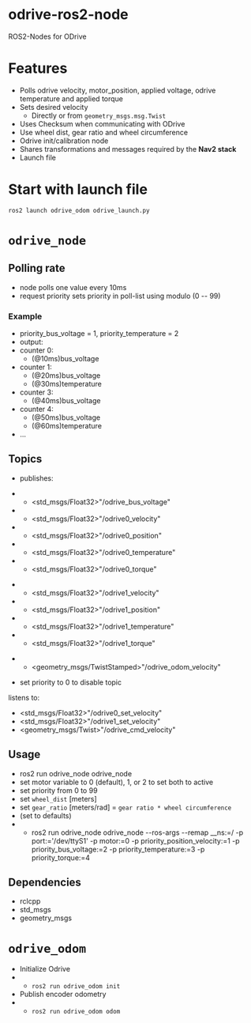 # odrive-ros2-node

ROS2-Nodes for ODrive

# Features

- Polls odrive velocity, motor_position, applied voltage, odrive temperature and applied torque
- Sets desired velocity
    - Directly or from `geometry_msgs.msg.Twist`
- Uses Checksum when communicating with ODrive
- Use wheel dist, gear ratio and wheel circumference
- Odrive init/calibration node
- Shares transformations and messages required by the **Nav2 stack**
- Launch file

# Start with launch file

```bash
ros2 launch odrive_odom odrive_launch.py
```

# `odrive_node`

## Polling rate

- node polls one value every 10ms
- request priority sets priority in poll-list using modulo (0 -- 99)

### Example

- priority_bus_voltage = 1, priority_temperature = 2
- output:
- counter 0:
    - (@10ms)bus_voltage
- counter 1:
    - (@20ms)bus_voltage
    - (@30ms)temperature
- counter 3:
    - (@40ms)bus_voltage
- counter 4:
    - (@50ms)bus_voltage
    - (@60ms)temperature
- ...

## Topics

- publishes:

*
    - <std_msgs/Float32>"/odrive_bus_voltage"
*
    - <std_msgs/Float32>"/odrive0_velocity"
*
    - <std_msgs/Float32>"/odrive0_position"
*
    - <std_msgs/Float32>"/odrive0_temperature"
*
    - <std_msgs/Float32>"/odrive0_torque"

-
    - <std_msgs/Float32>"/odrive1_velocity"
-
    - <std_msgs/Float32>"/odrive1_position"
-
    - <std_msgs/Float32>"/odrive1_temperature"
-
    - <std_msgs/Float32>"/odrive1_torque"

*
    - <geometry_msgs/TwistStamped>"/odrive_odom_velocity"

- set priority to 0 to disable topic

listens to:

- <std_msgs/Float32>"/odrive0_set_velocity"
- <std_msgs/Float32>"/odrive1_set_velocity"
- <geometry_msgs/Twist>"/odrive_cmd_velocity"

## Usage

- ros2 run odrive_node odrive_node
- set motor variable to 0 (default), 1, or 2 to set both to active
- set priority from 0 to 99
- set `wheel_dist` [meters]
- set `gear_ratio` [meters/rad] = `gear ratio * wheel circumference`
- (set to defaults)
-
    - ros2 run odrive_node odrive_node --ros-args --remap __ns:=/<your-namespace> -p port:='/dev/ttyS1' -p motor:=0 -p
      priority_position_velocity:=1 -p priority_bus_voltage:=2 -p priority_temperature:=3 -p priority_torque:=4

## Dependencies

- rclcpp
- std_msgs
- geometry_msgs

# `odrive_odom`

- Initialize Odrive
-
    - `ros2 run odrive_odom init`
- Publish encoder odometry
-
    - `ros2 run odrive_odom odom`
